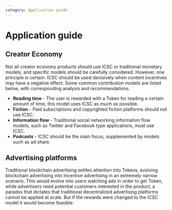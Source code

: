 ```yaml
---
category: Application guide 
---
```


# Application guide 

## Creator Economy

Not all creator economy products should use ICSC or traditional monetary models, and specific models should be carefully considered. However, one principle is certain: ICSC should be used decisively when content incentives may have a negative effect. Some common contribution models are listed below, with corresponding analysis and recommendations.

- **Reading time** - The user is rewarded with a Token for reading a certain amount of time, this model uses ICSC as much as possible.
- **Fiction** - Paid subscriptions and copyrighted fiction platforms should not use ICSC.
- **Information flow** - Traditional social networking information flow models, such as Twitter and Facebook type applications, must use ICSC.
- **Podcasts** - ICSC should be the main focus, supplemented by models such as ad share.

## Advertising platforms

Traditional blockchain advertising settles attention into Tokens, evolving blockchain advertising into incentive advertising in an extremely narrow scenario. This would evolve into users watching ads in order to get Token, while advertisers need potential customers interested in the product, a paradox that dictates that traditional decentralized advertising platforms cannot be applied at scale. But if the rewards were changed to the ICSC model it would become feasible.
